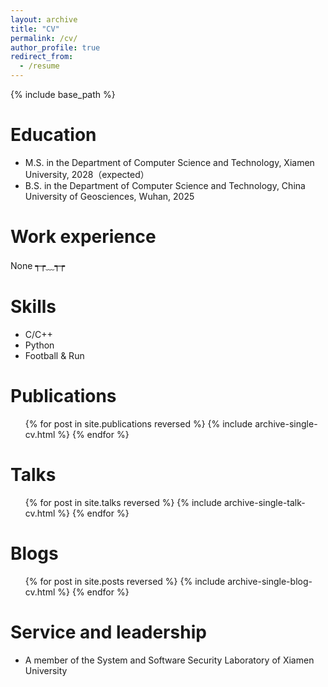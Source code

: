 ```yaml
---
layout: archive
title: "CV"
permalink: /cv/
author_profile: true
redirect_from:
  - /resume
---
```


{% include base_path %}

Education
======
* M.S. in the Department of Computer Science and Technology, Xiamen University, 2028（expected）
* B.S. in the Department of Computer Science and Technology, China University of Geosciences, Wuhan, 2025

Work experience
======
None ┭┮﹏┭┮
  
Skills
======
* C/C++
* Python
* Football & Run


Publications
======
  <ul>{% for post in site.publications reversed %}
    {% include archive-single-cv.html %}
  {% endfor %}</ul>
  
Talks
======
  <ul>{% for post in site.talks reversed %}
    {% include archive-single-talk-cv.html  %}
  {% endfor %}</ul>

**Blogs**
======
  <ul>{% for post in site.posts reversed %}
    {% include archive-single-blog-cv.html  %}
  {% endfor %}</ul>

  
Service and leadership
======
* A member of the System and Software Security Laboratory of Xiamen University
